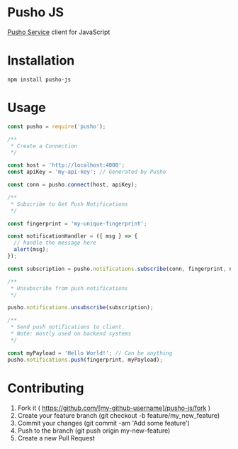 # Pusho JS

[Pusho Service](https://github.com/Waasi/pusho) client for JavaScript

# Installation

`npm install pusho-js`

# Usage

```JavaScript
const pusho = require('pusho');

/**
 * Create a Connection
 */

const host = 'http://localhost:4000';
const apiKey = 'my-api-key'; // Generated by Pusho

const conn = pusho.connect(host, apiKey);

/**
 * Subscribe to Get Push Notifications
 */

const fingerprint = 'my-unique-fingerprint';

const notificationHandler = ({ msg } => {
  // handle the message here
  alert(msg);
});

const subscription = pusho.notifications.subscribe(conn, fingerprint, notificationHandler);

/**
 * Unsubscribe from push notifications
 */

pusho.notifications.unsubscribe(subscription);

/**
 * Send push notifications to client.
 * Note: mostly used on backend systems
 */

const myPayload = 'Hello World!'; // Can be anything
pusho.notifications.push(fingerprint, myPayload);
```

# Contributing

1. Fork it ( https://github.com/[my-github-username]/pusho-js/fork )
2. Create your feature branch (git checkout -b feature/my_new_feature)
3. Commit your changes (git commit -am 'Add some feature')
4. Push to the branch (git push origin my-new-feature)
5. Create a new Pull Request
